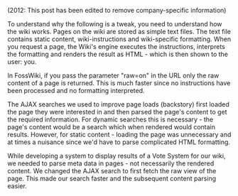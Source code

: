 (2012: This post has been edited to remove company-specific information)

To understand why the following is a tweak, you need to understand how the wiki works. Pages on the wiki are stored as simple text files. The text file contains static content, wiki-instructions and wiki-specific formatting. When you request a page, the Wiki's engine executes the instructions, interprets the formatting and renders the result as HTML - which is then shown to the user: you.

In FossWiki, if you pass the parameter "raw=on" in the URL only the raw content of  a page is returned. This is much faster since no instructions have been processed and no formatting interpreted.

The AJAX searches we used to improve page loads (backstory) first loaded the page they were interested in and then parsed the page's content to get the required information. For dynamic searches this is necessary - the page's content would be a search which when rendered would contain results. However, for static content - loading the page was unnecessary and at times a nuisance since we'd have to parse complicated HTML formatting.

While developing a  system to display results of a Vote System for our wiki, we needed to parse meta data in pages - not necessarily the rendered content.  We changed the AJAX search to first fetch the raw view of the page. This made our search faster and the subsequent content parsing easier.